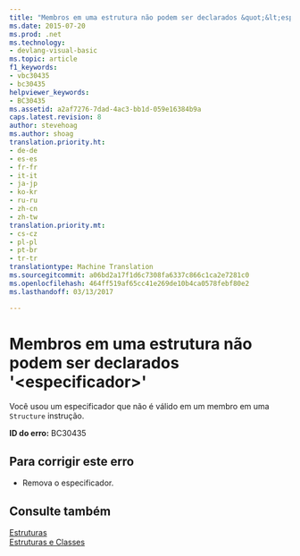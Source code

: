 ```yaml
---
title: "Membros em uma estrutura não podem ser declarados &quot;&lt;especificador&gt;&quot; | Documentos do Microsoft"
ms.date: 2015-07-20
ms.prod: .net
ms.technology:
- devlang-visual-basic
ms.topic: article
f1_keywords:
- vbc30435
- bc30435
helpviewer_keywords:
- BC30435
ms.assetid: a2af7276-7dad-4ac3-bb1d-059e16384b9a
caps.latest.revision: 8
author: stevehoag
ms.author: shoag
translation.priority.ht:
- de-de
- es-es
- fr-fr
- it-it
- ja-jp
- ko-kr
- ru-ru
- zh-cn
- zh-tw
translation.priority.mt:
- cs-cz
- pl-pl
- pt-br
- tr-tr
translationtype: Machine Translation
ms.sourcegitcommit: a06bd2a17f1d6c7308fa6337c866c1ca2e7281c0
ms.openlocfilehash: 464ff519af65cc41e269de10b4ca0578febf80e2
ms.lasthandoff: 03/13/2017

---
```

# <a name="members-in-a-structure-cannot-be-declared-39ltspecifiergt39"></a>Membros em uma estrutura não podem ser declarados '&lt;especificador&gt;'
Você usou um especificador que não é válido em um membro em uma `Structure` instrução.  
  
 **ID do erro:** BC30435  
  
## <a name="to-correct-this-error"></a>Para corrigir este erro  
  
-   Remova o especificador.  
  
## <a name="see-also"></a>Consulte também  
 [Estruturas](../../visual-basic/programming-guide/language-features/data-types/structures.md)   
 [Estruturas e Classes](../../visual-basic/programming-guide/language-features/data-types/structures-and-classes.md)
